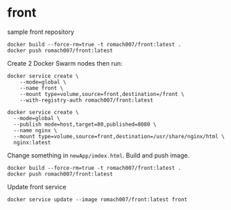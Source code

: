 # front
sample front repository

```
docker build --force-rm=true -t romach007/front:latest .
docker push romach007/front:latest
```

Create 2 Docker Swarm nodes then run:

```
docker service create \
    --mode=global \
    --name front \
    --mount type=volume,source=front,destination=/front \
    --with-registry-auth romach007/front:latest
```
```
docker service create \
  --mode=global \
  --publish mode=host,target=80,published=8080 \
  --name nginx \
  --mount type=volume,source=front,destination=/usr/share/nginx/html \
  nginx:latest
```
Change something in `newApp/imdex.html`.
Build and push image.
```
docker build --force-rm=true -t romach007/front:latest .
docker push romach007/front:latest
```
Update front service
```
docker service update --image romach007/front:latest front
```
